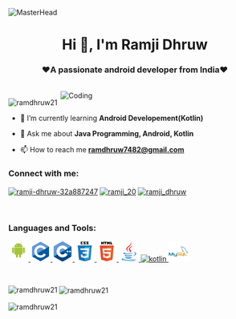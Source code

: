 ![MasterHead](https://1.bp.blogspot.com/-7A4WynwLsMw/XbBpCXG8fHI/AAAAAAAAMt4/uOa1bpLskYgrwGbllhSu2SDj_Mig8SXJQCLcBGAsYHQ/s1600/2000_600px.gif)
<h1 align="center">Hi 👋, I'm Ramji Dhruw</h1>
<h3 align="center">❤️A passionate android developer from India❤️</h3>
<br />
<img align="right" alt="Coding" width="400" src="https://media.tenor.com/YZPnGuPeZv8AAAAd/coding.gif">

<p align="left"> <img src="https://komarev.com/ghpvc/?username=ramdhruw21&label=Profile%20views&color=0e75b6&style=flat" alt="ramdhruw21" /> </p>

- 🌱 I’m currently learning **Android Developement(Kotlin)**

- 💬 Ask me about **Java Programming, Android, Kotlin**

- 📫 How to reach me **ramdhruw7482@gmail.com**

<h3 align="left">Connect with me:</h3>
<p align="left">
<a href="https://linkedin.com/in/ramji-dhruw-32a887247" target="blank"><img align="center" src="https://raw.githubusercontent.com/rahuldkjain/github-profile-readme-generator/master/src/images/icons/Social/linked-in-alt.svg" alt="ramji-dhruw-32a887247" height="30" width="40" /></a>
<a href="https://www.codechef.com/users/ramji_20" target="blank"><img align="center" src="https://cdn.jsdelivr.net/npm/simple-icons@3.1.0/icons/codechef.svg" alt="ramji_20" height="30" width="40" /></a>
<a href="https://www.leetcode.com/ramji_dhruw" target="blank"><img align="center" src="https://raw.githubusercontent.com/rahuldkjain/github-profile-readme-generator/master/src/images/icons/Social/leet-code.svg" alt="ramji_dhruw" height="30" width="40" /></a>
</p>

<br />
<h3 align="left">Languages and Tools:</h3>
<p align="left"> <a href="https://developer.android.com" target="_blank" rel="noreferrer"> 
  <img src="https://raw.githubusercontent.com/devicons/devicon/master/icons/android/android-original-wordmark.svg" alt="android" width="40" height="40" </a> <a href="https://www.cprogramming.com/" target="_blank" rel="noreferrer"> 
  <img src="https://raw.githubusercontent.com/devicons/devicon/master/icons/c/c-original.svg" alt="c" width="40" height="40"/> </a> <a href="https://www.w3schools.com/cpp/" target="_blank" rel="noreferrer"> 
  <img src="https://raw.githubusercontent.com/devicons/devicon/master/icons/cplusplus/cplusplus-original.svg" alt="cplusplus" width="40" height="40"/> </a> <a href="https://www.w3schools.com/css/" target="_blank" rel="noreferrer">
  <img src="https://raw.githubusercontent.com/devicons/devicon/master/icons/css3/css3-original-wordmark.svg" alt="css3" width="40" height="40"/> </a> <a href="https://www.w3.org/html/" target="_blank" rel="noreferrer">
  <img src="https://raw.githubusercontent.com/devicons/devicon/master/icons/html5/html5-original-wordmark.svg" alt="html5" width="40" height="40"/> </a> <a href="https://www.java.com" target="_blank" rel="noreferrer">
  <img src="https://raw.githubusercontent.com/devicons/devicon/master/icons/java/java-original.svg" alt="java" width="40" height="40"/> </a> <a href="https://kotlinlang.org" target="_blank" rel="noreferrer"> 
<img src="https://www.vectorlogo.zone/logos/kotlinlang/kotlinlang-icon.svg" alt="kotlin" width="40" height="40"/> </a> <a href="https://www.mysql.com/" target="_blank" rel="noreferrer"> 
<img src="https://raw.githubusercontent.com/devicons/devicon/master/icons/mysql/mysql-original-wordmark.svg" alt="mysql" width="40" height="40"/> </a> </p>
<br />
<p><img align="left" src="https://github-readme-stats.vercel.app/api/top-langs?username=ramdhruw21&show_icons=true&locale=en&layout=compact" alt="ramdhruw21" /></p>

<p>&nbsp;<img align="center" src="https://github-readme-stats.vercel.app/api?username=ramdhruw21&show_icons=true&locale=en" alt="ramdhruw21" /></p>

<p><img align="center" src="https://github-readme-streak-stats.herokuapp.com/?user=ramdhruw21&" alt="ramdhruw21" /></p>
